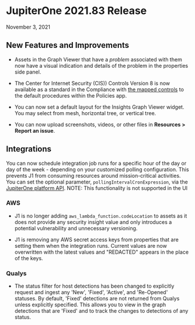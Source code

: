 
# JupiterOne 2021.83 Release

November 3, 2021

## New Features and Improvements

- Assets in the Graph Viewer that have a *problem* associated with them now have a visual indication and details of the problem 
  in the properties side panel. 
  
- The Center for Internet Security (CIS)) Controls Version 8 is now available as a standard in the 
  Compliance with [the mapped controls](../guides/compliance/compliance-mapping-policies.md) to the default procedures 
  within the Policies app.
  
- You can now set a default layout for the Insights Graph Viewer widget. You may select from 
  mesh, horizontal tree, or vertical tree.
  
- You can now upload screenshots, videos, or other files in **Resources > Report an issue**.

## Integrations

You can now schedule integration job runs for a specific hour of the day or day of the week - depending on your customized polling configuration. 
This prevents J1 from consuming resources around mission-critical activities. 
You can set the optional parameter, `pollingIntervalCronExpression`, via the [JupiterOne platform API](../docs/jupiterone-api.md). 
NOTE: This functionality is not supported in the UI

### AWS

- J1 is no longer adding  `aws_lambda_function.codeLocation` to assets as it does not
  provide any security insight value and only introduces a potential vulnerability and 
  unnecessary versioning.
  
- J1 is removing any AWS secret access keys from properties that are setting them when
  the integration runs. Current values are now overwritten with the latest values and 
  "REDACTED" appears in the place of the keys.

### Qualys

- The status filter for host detections has been changed to explicitly request and ingest any 'New', 'Fixed', 'Active', and 'Re-Opened' statuses. 
  By default, 'Fixed' detections are not returned from Qualys unless explicitly specified. This allows you to view in the graph detections that are 
  'Fixed' and to track the changes to detections of any status.
